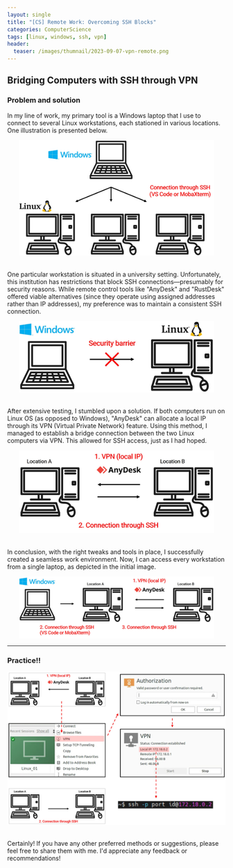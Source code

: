```yaml
---
layout: single
title: "[CS] Remote Work: Overcoming SSH Blocks"
categories: ComputerScience
tags: [linux, windows, ssh, vpn]
header:
  teaser: /images/thumnail/2023-09-07-vpn-remote.png
---
```


## Bridging Computers with SSH through VPN

### Problem and solution

In my line of work, my primary tool is a Windows laptop that I use to connect to several Linux workstations, each stationed in various locations. One illustration is presented below.

<center>
    <img src="../../images/2023-09-07-vpn-remote/af1a3f3d0e4fcf809648d687127514371887eef9.jpg" alt="pic1.jpg" width="450">
</center>
<br>

One particular workstation is situated in a university setting. Unfortunately, this institution has restrictions that block SSH connections—presumably for security reasons. While remote control tools like "AnyDesk" and "RustDesk" offered viable alternatives (since they operate using assigned addresses rather than IP addresses), my preference was to maintain a consistent SSH connection.

<center>
    <img src="../../images/2023-09-07-vpn-remote/2e966e778466ddf799b6c0d8627d4086353299f8.jpg" alt="pic2.jpg" width="450">
    <br>
</center>
<br>

After extensive testing, I stumbled upon a solution. If both computers run on Linux OS (as opposed to Windows), "AnyDesk" can allocate a local IP through its VPN (Virtual Private Network) feature. Using this method, I managed to establish a bridge connection between the two Linux computers via VPN. This allowed for SSH access, just as I had hoped.

<center>
    <img src="../../images/2023-09-07-vpn-remote/401efaf1de7f2a459548cfc9d94206ee57be889c.jpg" alt="pic3.jpg" width="450">
    <br>
</center>
<br>

In conclusion, with the right tweaks and tools in place, I successfully created a seamless work environment. Now, I can access every workstation from a single laptop, as depicted in the initial image.

<center>
    <img src="../../images/2023-09-07-vpn-remote/615205ed56c35f6633962bb7be560ea8a63115eb.jpg" alt="pic4.jpg" width="450">
</center>

---

### Practice!!

<center>
    <img src="../../images/2023-09-07-vpn-remote/389039d1ecab32572ad0c827ddddb42f7520dceb.jpg" alt="pic5.jpg">
</center>
<br>

Certainly! If you have any other preferred methods or suggestions, please feel free to share them with me. I'd appreciate any feedback or recommendations!
